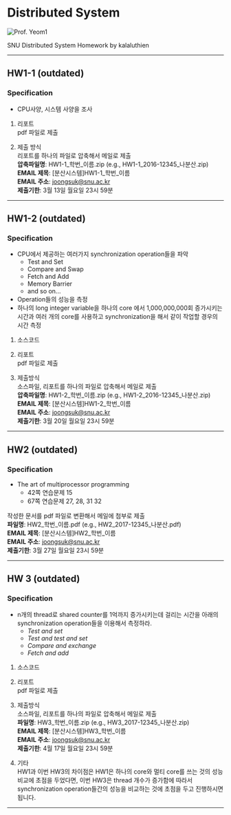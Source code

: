 # Distributed System
![Prof. Yeom1](https://cse.snu.ac.kr/sites/default/files/styles/scale-width-220/public/node--professor/%EC%97%BC%ED%97%8C%EC%98%81%20%20%EA%B5%90%EC%88%98%EB%8B%98_28%20%2811%29_0.jpg)

SNU Distributed System Homework by kalaluthien

---

## HW1-1 (outdated)
### Specification
* CPU사양, 시스템 사양을 조사

1. 리포트  
pdf 파일로 제출

2. 제출 방식  
리포트를 하나의 파일로 압축해서 메일로 제출  
**압축파일명**: HW1-1\_학번\_이름.zip (e.g., HW1-1\_2016-12345\_나분산.zip)  
**EMAIL 제목**: [분산시스템]HW1-1\_학번\_이름  
**EMAIL 주소**: joongsuk@snu.ac.kr  
**제출기한**: 3월 13일 월요일 23시 59분

---

## HW1-2 (outdated)
### Specification
* CPU에서 제공하는 여러가지 synchronization operation들을 파악
  * Test and Set
  * Compare and Swap
  * Fetch and Add
  * Memory Barrier
  * and so on...
* Operation들의 성능을 측정
* 하나의 long integer variable을 하나의 core 에서 1,000,000,000회 증가시키는 시간과 여러 개의 core를 사용하고 synchronization을 해서 같이 작업할 경우의 시간 측정

1. 소스코드

2. 리포트  
pdf 파일로 제출

3. 제출방식  
소스파일, 리포트를 하나의 파일로 압축해서 메일로 제출  
**압축파일명**: HW1-2\_학번\_이름.zip (e.g., HW1-2\_2016-12345\_나분산.zip)  
**EMAIL 제목**: [분산시스템]HW1-2\_학번\_이름  
**EMAIL 주소**: joongsuk@snu.ac.kr  
**제출기한**: 3월 20일 월요일 23시 59분

---

## HW2 (outdated)
### Specification
* The art of multiprocessor programming
  * 42쪽 연습문제 15
  * 67쪽 연습문제 27, 28, 31 32

작성한 문서를 pdf 파일로 변환해서 메일에 첨부로 제출  
**파일명**: HW2\_학번\_이름.pdf (e.g., HW2\_2017-12345\_나분산.pdf)  
**EMAIL 제목**: [분산시스템]HW2\_학번\_이름  
**EMAIL 주소**: joongsuk@snu.ac.kr  
**제출기한**: 3월 27일 월요일 23시 59분

---

## HW 3 (outdated)
### Specification
* n개의 thread로 shared counter를 1억까지 증가시키는데 걸리는 시간을 아래의 synchronization operation들을 이용해서 측정하라. 
  - *Test and set*
  - *Test and test and set*
  - *Compare and exchange*
  - *Fetch and add*

1. 소스코드

2. 리포트  
pdf 파일로 제출

3. 제출방식  
소스파일, 리포트를 하나의 파일로 압축해서 메일로 제출  
**파일명**: HW3\_학번\_이름.zip (e.g., HW3\_2017-12345\_나분산.zip)  
**EMAIL 제목**: [분산시스템]HW3\_학번\_이름  
**EMAIL 주소**: joongsuk@snu.ac.kr  
**제출기한**: 4월 17일 월요일 23시 59분

4. 기타  
HW1과 이번 HW3의 차이점은 HW1은 하나의 core와 멀티 core를 쓰는 것의 성능 비교에 초점을 두었다면, 이번 HW3은 thread 개수가 증가함에 따라서 synchronization operation들간의 성능을 비교하는 것에 초점을 두고 진행하시면 됩니다.

---

